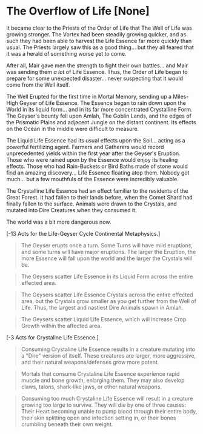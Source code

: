 # The Overflow of Life [None]

It became clear to the Priests of the Order of Life that The Well of Life was growing stronger. The Vortex had been steadily growing quicker, and as such they had been able to harvest the Life Essence far more quickly than usual. The Priests largely saw this as a good thing... but they all feared that it was a herald of something worse yet to come. 

After all, Mair gave men the strength to fight their own battles... and Mair was sending them *a lot* of Life Essence. Thus, the Order of Life began to prepare for some unexpected disaster... never suspecting that it would come from the Well itself.

The Well Erupted for the first time in Mortal Memory, sending up a Miles-High Geyser of Life Essence. The Essence began to rain down upon the World in its liquid form... and in its far more concentrated Crystalline Form. The Geyser's bounty fell upon Amlah, The Goblin Lands, and the edges of the Prismatic Plains and adjacent Jungle on the distant continent. Its effects on the Ocean in the middle were difficult to measure.

The Liquid Life Essence had its usual effects upon the Soil... acting as a powerful fertilizing agent. Farmers and Gatherers would record unprecedented yields within the first year after the Geyser's Eruption. Those who were rained upon by the Essence would enjoy its healing effects. Those who had Rain-Buckets or Bird Baths made of stone would find an amazing discovery... Life Essence floating atop them. Nobody got much... but a few mouthfuls of the Essence were incredibly valuable.

The Crystalline Life Essence had an effect familiar to the residents of the Great Forest. It had fallen to their lands before, when the Comet Shard had finally fallen to the surface. Animals were drawn to the Crystals, and mutated into Dire Creatures when they consumed it.

The world was a bit more dangerous now.

[-13 Acts for the Life-Geyser Cycle Continental Metaphysics.]

> The Geyser erupts once a turn. Some Turns will have mild eruptions, and some turns will have major eruptions. The larger the Eruption, the more Essence will fall upon the world and the larger the Crystals will be.

> The Geysers scatter Life Essence in its Liquid Form across the entire effected area.

> The Geysers scatter Life Essence Crystals across the entire effected area, but the Crystals grow smaller as you get further from the Well of Life. Thus, the largest and nastiest Dire Animals spawn in Amlah.

> The Geysers scatter Liquid Life Essence, which will increase Crop Growth within the affected area.

[-3 Acts for Crystaline Life Essence.]

> Consuming Crystaline Life Essence results in a creature mutating into a "Dire" version of itself. These creatures are larger, more aggressive, and their natural weapons/defenses grow more potent.

> Mortals that consume Crystaline Life Essence experience rapid muscle and bone growth, enlarging them. They may also develop claws, talons, shark-like jaws, or other natural weapons. 

> Consuming too much Crystaline Life Essence will result in a creature growing too large to survive. They will die by one of three causes: Their Heart becoming unable to pump blood through their entire body, their skin splitting open and infection setting in, or their bones crumbling beneath their own weight.
